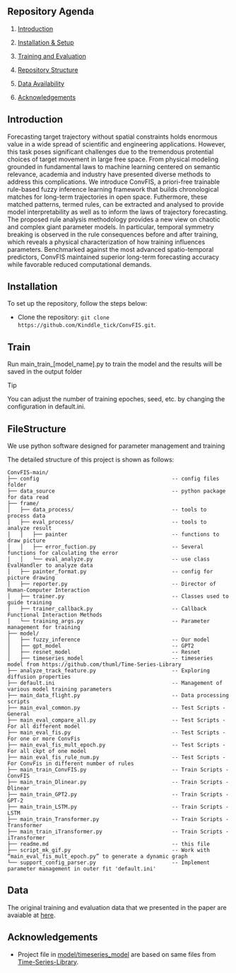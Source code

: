 
## Repository Agenda

1. [Introduction](#Introduction)

2. [Installation & Setup](#Installation)

3. [Training and Evaluation](#Train)

4. [Repository Structure](#FileStructure)

5. [Data Availability](#Data)

6. [Acknowledgements](#Acknowledgements)

## Introduction

Forecasting target trajectory without spatial constraints holds enormous value in a wide spread of scientific and engineering applications. However, this task poses significant challenges due to the tremendous protential choices of target movement in large free space. 
From physical modeling grounded in fundamental laws to machine learning centered on semantic relevance, academia and industry have presented diverse methods to address this complications.
We introduce ConvFIS, a priori-free trainable rule-based fuzzy inference learning framework that builds chronological matches for long-term trajectories in open space. Futhermore, these matched patterns, termed rules, can be extracted and analysed to provide model interpretability as well as to inform the laws of trajectory forecasting. The proposed rule analysis methodology provides a new view on chaotic and complex giant parameter models. In particular, temporal symmetry breaking is observed in the rule consequences before and after training, which reveals a physical characterization of how training influences parameters.
Benchmarked against the most advanced spatio-temporal predictors, ConvFIS maintained superior long-term forecasting accuracy while favorable reduced computational demands.

## Installation

To set up the repository, follow the steps below:

* Clone the repository: `git clone https://github.com/Kinddle_tick/ConvFIS.git`.

## Train
Run main_train_[model_name].py to train the model and the results will be saved in the output folder

> [!TIP] 
> You can adjust the number of training epoches, seed, etc. by changing the configuration in default.ini.



## FileStructure

We use python software designed for parameter management and training

The detailed structure of this project is shown as follows:

```
ConvFIS-main/
├── config                                          -- config files folder
├── data_source                                     -- python package for data read
├── frame/
│   ├── data_process/                               -- tools to process data
│   ├── eval_process/                               -- tools to analyze result
│   │   ├── painter                                 -- functions to draw picture                                
│   │   ├── error_fuction.py                        -- Several functions for calculating the error 
│   │   └── eval_analyze.py                         -- use class EvalHandler to analyze data
│   ├── painter_format.py                           -- config for picture drawing
│   ├── reporter.py                                 -- Director of Human-Computer Interaction
│   ├── trainer.py                                  -- Classes used to guide training            
│   ├── trainer_callback.py                         -- Callback Functional Interaction Methods
│   └── training_args.py                            -- Parameter management for training
├── model/
│   ├── fuzzy_inference                             -- Our model       
│   ├── gpt_model                                   -- GPT2
│   ├── resnet_model                                -- Resnet
│   ├── timeseries_model                            -- timeseries model from https://github.com/thuml/Time-Series-Library
├── analyze_track_feature.py                        -- Exploring diffusion properties
├── default.ini                                     -- Management of various model training parameters
├── main_data_flight.py                             -- Data processing scripts
├── main_eval_common.py                             -- Test Scripts - General
├── main_eval_compare_all.py                        -- Test Scripts - For all different model
├── main_eval_fis.py                                -- Test Scripts - For one or more ConvFis
├── main_eval_fis_mult_epoch.py                     -- Test Scripts - For all ckpt of one model
├── main_eval_fis_rule_num.py                       -- Test Scripts - For ConvFis in different number of rules
├── main_train_ConvFIS.py                           -- Train Scripts - ConvFIS
├── main_train_Dlinear.py                           -- Train Scripts - Dlinear
├── main_train_GPT2.py                              -- Train Scripts - GPT-2
├── main_train_LSTM.py                              -- Train Scripts - LSTM
├── main_train_Transformer.py                       -- Train Scripts - Transformer
├── main_train_iTransformer.py                      -- Train Scripts - iTransformer
├── readme.md                                       -- this file
├── script_mk_gif.py                                -- Work with “main_eval_fis_mult_epoch.py” to generate a dynamic graph
└── support_config_parser.py                        -- Implement parameter management in outer fit 'default.ini'
```


## Data

The original training and evaluation data that we presented in the paper are avaiable at [here](source/data_group/).


## Acknowledgements

* Project file in [model/timeseries_model](model/timeseries_model) are based on same files from [Time-Series-Library](https://github.com/thuml/Time-Series-Library).
